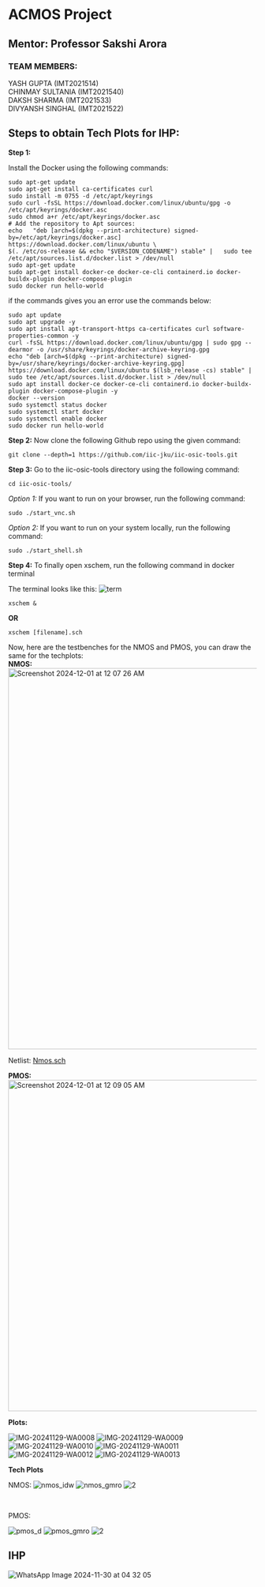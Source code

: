 # ACMOS Project
## Mentor: Professor Sakshi Arora

### TEAM MEMBERS: </br>
YASH GUPTA (IMT2021514)  </br>
CHINMAY SULTANIA (IMT2021540)  </br>
DAKSH SHARMA (IMT2021533)   </br>
DIVYANSH SINGHAL (IMT2021522)   </br>


## Steps to obtain Tech Plots for IHP:

**Step 1:**

Install the Docker using the following commands:
```
sudo apt-get update
sudo apt-get install ca-certificates curl
sudo install -m 0755 -d /etc/apt/keyrings
sudo curl -fsSL https://download.docker.com/linux/ubuntu/gpg -o /etc/apt/keyrings/docker.asc
sudo chmod a+r /etc/apt/keyrings/docker.asc
# Add the repository to Apt sources:
echo   "deb [arch=$(dpkg --print-architecture) signed-by=/etc/apt/keyrings/docker.asc] https://download.docker.com/linux/ubuntu \
$(. /etc/os-release && echo "$VERSION_CODENAME") stable" |   sudo tee /etc/apt/sources.list.d/docker.list > /dev/null
sudo apt-get update
sudo apt-get install docker-ce docker-ce-cli containerd.io docker-buildx-plugin docker-compose-plugin
sudo docker run hello-world
```


if the commands gives you an error use the commands below:
```
sudo apt update
sudo apt upgrade -y
sudo apt install apt-transport-https ca-certificates curl software-properties-common -y
curl -fsSL https://download.docker.com/linux/ubuntu/gpg | sudo gpg --dearmor -o /usr/share/keyrings/docker-archive-keyring.gpg
echo "deb [arch=$(dpkg --print-architecture) signed-by=/usr/share/keyrings/docker-archive-keyring.gpg] https://download.docker.com/linux/ubuntu $(lsb_release -cs) stable" | sudo tee /etc/apt/sources.list.d/docker.list > /dev/null
sudo apt install docker-ce docker-ce-cli containerd.io docker-buildx-plugin docker-compose-plugin -y
docker --version
sudo systemctl status docker
sudo systemctl start docker
sudo systemctl enable docker
sudo docker run hello-world
```

**Step 2:**
Now clone the following Github repo using the given command:
```
git clone --depth=1 https://github.com/iic-jku/iic-osic-tools.git
```
**Step 3:**
Go to the iic-osic-tools directory using the following command:
```
cd iic-osic-tools/
```
*Option 1:* If you want to run on your browser, run the following command:

```
sudo ./start_vnc.sh
```

*Option 2:* If you want to run on your system locally, run the following command:

```
sudo ./start_shell.sh
```
**Step 4:** To finally open xschem, run the following command in docker terminal 

The terminal looks like this:
![term](https://github.com/user-attachments/assets/73145ffd-ef35-480c-8b45-bf2dc92665c2)

```
xschem &
```
 **OR**
 
```
xschem [filename].sch
```

Now, here are the testbenches for the NMOS and PMOS, you can draw the same for the techplots: </br>
**NMOS:** </br>
<img width="772" alt="Screenshot 2024-12-01 at 12 07 26 AM" src="https://github.com/user-attachments/assets/38992e56-679b-4f9c-893f-b5c57640bac4"> </br>

Netlist:
[Nmos.sch]()

**PMOS:** </br>
<img width="671" alt="Screenshot 2024-12-01 at 12 09 05 AM" src="https://github.com/user-attachments/assets/c1bba4e4-01f5-4eaa-8942-9a07581f3feb"> </br>



**Plots:**

![IMG-20241129-WA0008](https://github.com/user-attachments/assets/d9fa7c9e-80bf-49f9-bece-832502ea5b9f)
![IMG-20241129-WA0009](https://github.com/user-attachments/assets/c5a28f01-fd08-46cb-83d2-43a9c4d8bbef)
![IMG-20241129-WA0010](https://github.com/user-attachments/assets/a596b662-5270-42f5-b679-da606cd2aa2d)
![IMG-20241129-WA0011](https://github.com/user-attachments/assets/629f28d4-5267-44b3-ae25-5743f85c9897)
![IMG-20241129-WA0012](https://github.com/user-attachments/assets/727bcebb-4ec4-4642-8581-ba8db3d8ff32)
![IMG-20241129-WA0013](https://github.com/user-attachments/assets/ec196bc6-416d-46a7-9961-2b30db576cff)

**Tech Plots** </br>

NMOS:
![nmos_idw](https://github.com/user-attachments/assets/fe40e69c-72b4-498e-8f8e-8745df8722d2)
![nmos_gmro](https://github.com/user-attachments/assets/2b8ae0ee-4158-4bcf-b75e-4e3df4f67413)
![2](https://github.com/user-attachments/assets/7b962c37-1717-457b-a8ea-d627e8bbbf73)

 </br>
 
PMOS:

![pmos_d](https://github.com/user-attachments/assets/0522bfae-0df7-4e71-b3bf-34c8d571b5ea)
![pmos_gmro](https://github.com/user-attachments/assets/87a8c7b3-b650-4871-96fa-03a94ccd02d4)
![2](https://github.com/user-attachments/assets/174b38de-6a7a-4e7c-9c46-39b4d1c6f8af)


## IHP
![WhatsApp Image 2024-11-30 at 04 32 05](https://github.com/user-attachments/assets/96607a2c-2f74-40df-8fbe-e4341b5b4810)


